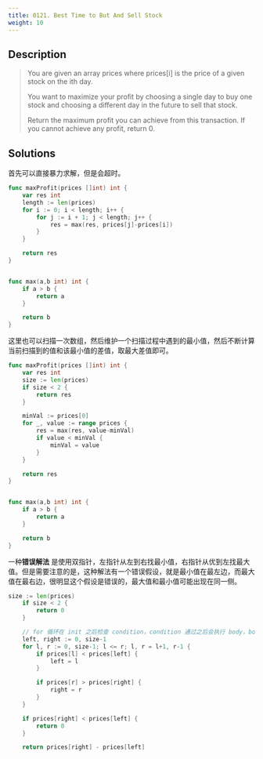 ```yaml
---
title: 0121. Best Time to But And Sell Stock
weight: 10
---
```

## Description
> You are given an array prices where prices[i] is the price of a given stock on the ith day.
> 
> You want to maximize your profit by choosing a single day to buy one stock and choosing a different day in the future to sell that stock.
> 
> Return the maximum profit you can achieve from this transaction. If you cannot achieve any profit, return 0.

## Solutions

首先可以直接暴力求解，但是会超时。
```go
func maxProfit(prices []int) int {
   	var res int
	length := len(prices)
	for i := 0; i < length; i++ {
		for j := i + 1; j < length; j++ {
			res = max(res, prices[j]-prices[i])
		}
	}

	return res
}


func max(a,b int) int {
	if a > b {
		return a
	}

	return b
}
```

这里也可以扫描一次数组，然后维护一个扫描过程中遇到的最小值，然后不断计算当前扫描到的值和该最小值的差值，取最大差值即可。
```go
func maxProfit(prices []int) int {
	var res int
	size := len(prices)
	if size < 2 {
		return res
	}

	minVal := prices[0]
	for _, value := range prices {
		res = max(res, value-minVal)
		if value < minVal {
			minVal = value
		}
	}

	return res
}


func max(a,b int) int {
	if a > b {
		return a
	}

	return b
}
```


一种**错误解法** 是使用双指针，左指针从左到右找最小值，右指针从优到左找最大值。但是需要注意的是，这种解法有一个错误假设，就是最小值在最左边，而最大值在最右边，很明显这个假设是错误的，最大值和最小值可能出现在同一侧。
```go
size := len(prices)
	if size < 2 {
		return 0
	}

	// for 循环在 init 之后检查 condition，condition 通过之后会执行 body，body 执行之后会进行 increment，然后再比较 condition，如果 condition 通过，继续执行 body
	left, right := 0, size-1
	for l, r := 0, size-1; l <= r; l, r = l+1, r-1 {
		if prices[l] < prices[left] {
			left = l
		}

		if prices[r] > prices[right] {
			right = r
		}
	}

	if prices[right] < prices[left] {
		return 0
	}

	return prices[right] - prices[left]
```
